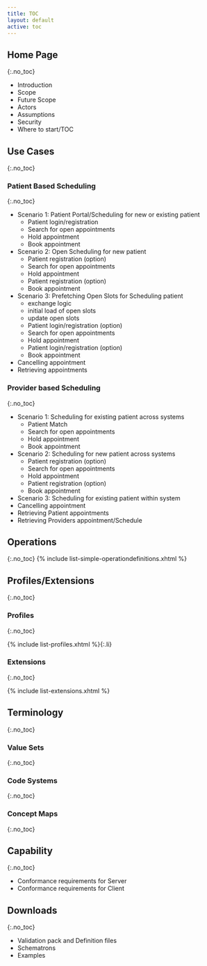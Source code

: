 ```yaml
---
title: TOC
layout: default
active: toc
---
```


## Home Page
{:.no_toc}

- Introduction
- Scope
- Future Scope
- Actors
- Assumptions
- Security
- Where to start/TOC

## Use Cases
{:.no_toc}

### Patient Based Scheduling
{:.no_toc}

- Scenario 1: Patient Portal/Scheduling for new or existing patient
  - Patient login/registration
  - Search for open appointments
  - Hold appointment
  - Book appointment
- Scenario 2: Open Scheduling for new patient
  - Patient registration (option)
  - Search for open appointments
  - Hold appointment
  - Patient registration (option)
  - Book appointment
- Scenario 3: Prefetching Open Slots for Scheduling patient
  - exchange logic
  - initial load of open slots
  - update open slots
  - Patient login/registration (option)
  - Search for open appointments
  - Hold appointment
  - Patient login/registration (option)
  - Book appointment
- Cancelling appointment
- Retrieving appointments

### Provider based Scheduling
{:.no_toc}

- Scenario 1: Scheduling for existing patient across systems
  - Patient Match
  - Search for open appointments
  - Hold appointment
  - Book appointment
- Scenario 2: Scheduling for new patient across systems
  - Patient registration (option)
  - Search for open appointments
  - Hold appointment
  - Patient registration (option)
  - Book appointment
- Scenario 3: Scheduling for existing patient within system
- Cancelling appointment
- Retrieving Patient appointments
- Retrieving Providers appointment/Schedule

## Operations
{:.no_toc}
{% include list-simple-operationdefinitions.xhtml %}


## Profiles/Extensions
{:.no_toc}

### Profiles
{:.no_toc}

{% include list-profiles.xhtml %}{:.li}

### Extensions
{:.no_toc}

{% include list-extensions.xhtml %}

## Terminology
{:.no_toc}

### Value Sets
{:.no_toc}

### Code Systems
{:.no_toc}

### Concept Maps
{:.no_toc}

## Capability
{:.no_toc}

- Conformance requirements for Server
- Conformance requirements for Client

## Downloads
{:.no_toc}

- Validation pack and Definition files
- Schematrons
- Examples
